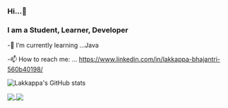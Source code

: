 ### Hi...👋 
### I am a Student, Learner, Developer
-🌱 I’m currently learning ...Java

-📫 How to reach me: ... https://www.linkedin.com/in/lakkappa-bhajantri-560b40198/

![Lakkappa's GitHub stats](https://github-readme-stats.vercel.app/api?username=LakkappaBJ&theme=gradient&show_icons=true)

<a href="https://github.com/LakkappaBJ/github-readme-stats">
  <img align="center" src="https://github-readme-stats.vercel.app/api/pin/?username=LakkappaBJ&repo=github-readme-stats" />
</a>
<a href="https://github.com/LakkappaBJ/convoychat">
  <img align="center" src="https://github-readme-stats.vercel.app/api/pin/?username=LakkappaBJ&repo=convoychat" />
</a>
